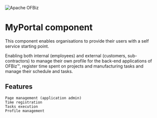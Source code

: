<img src="https://camo.githubusercontent.com/b313d4ec52b77b5024e2988aaf76720258233e69/68747470733a2f2f6f6662697a2e6170616368652e6f72672f696d616765732f6f6662697a5f6c6f676f2e706e67" alt="Apache OFBiz" />

# MyPortal component
This component enables organisations to provide their users with a self service starting point.

Enabling both internal (employees) and external (customers, sub-contractors) to manage their own profile for the back-end applications of OFBiz™, register time spent on projects and manufacturing tasks and manage their schedule and tasks.

## Features

    Page management (application admin)
    Time registration
    Tasks execution
    Profile management


